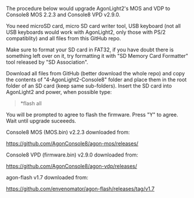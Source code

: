 The procedure below would upgrade AgonLight2's MOS and VDP to Console8 MOS 2.2.3 and Console8 VPD v2.9.0.

You need microSD card, micro SD card writer tool, USB keyboard (not all USB keyboards would work with AgonLight2, only those with PS/2 compatiblity) and all files from this GitHub repo.

Make sure to format your SD card in FAT32, if you have doubt there is something left over on it, try formatting it with "SD Memory Card Formatter" tool released by "SD Association".

Download all files from GitHub (better download the whole repo) and copy the contents of "4-AgonLight2-Console8" folder and place them in the root folder of an SD card (keep same sub-folders). Insert the SD card into AgonLight2 and power, when possible type:

>*flash all

You will be prompted to agree to flash the firmware. Press "Y" to agree. Wait until upgrade suceeeds.

Console8 MOS (MOS.bin) v2.2.3 downloaded from:

https://github.com/AgonConsole8/agon-mos/releases/

Console8 VPD (firmware.bin) v2.9.0 downloaded from:

https://github.com/AgonConsole8/agon-vdp/releases/

agon-flash v1.7 downloaded from:

https://github.com/envenomator/agon-flash/releases/tag/v1.7